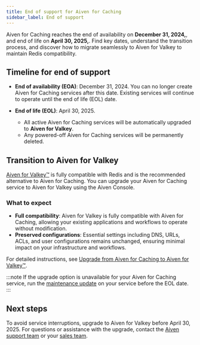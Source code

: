 ```yaml
---
title: End of support for Aiven for Caching
sidebar_label: End of support
---
```


Aiven for Caching reaches the end of availability on **December 31, 2024,**, and end of life on **April 30, 2025,**.
Find key dates, understand the transition process, and discover how to migrate seamlessly to Aiven for Valkey to maintain Redis compatibility.

## Timeline for end of support

- **End of availability (EOA)**: December 31, 2024. You can no longer create
  Aiven for Caching services after this date. Existing services will continue to operate
  until the end of life (EOL) date.

- **End of life (EOL)**: April 30, 2025.
  - All active Aiven for Caching services will be automatically upgraded to
    **Aiven for Valkey**.
  - Any powered-off Aiven for Caching services will be permanently deleted.

## Transition to Aiven for Valkey

[Aiven for Valkey™](/docs/products/valkey) is fully compatible with Redis and is the
recommended alternative to Aiven for Caching. You can upgrade your Aiven for Caching
service to Aiven for Valkey using the Aiven Console.

### What to expect

- **Full compatibility**: Aiven for Valkey is fully compatible with Aiven for Caching,
  allowing your existing applications and workflows to operate without modification.
- **Preserved configurations**: Essential settings including DNS, URLs, ACLs, and user
  configurations remains unchanged, ensuring minimal impact on your infrastructure
  and workflows.

For detailed instructions, see
[Upgrade from Aiven for Caching to Aiven for Valkey™](/docs/products/caching/howto/upgrade-aiven-for-caching-to-valkeyd).

:::note
If the upgrade option is unavailable for your Aiven for Caching service, run the
[maintenance update](docs/platform/concepts/maintenance-window) on your service
before the EOL date.
:::

## Next steps

To avoid service interruptions, upgrade to Aiven for Valkey before April 30, 2025. For
questions or assistance with the upgrade, contact
the [Aiven support team](mailto:support@aiven.io) or your
[sales team](mailto:sales@aiven.io).
